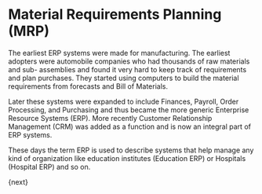 # Material Requirements Planning (MRP)

The earliest ERP systems were made for manufacturing. The earliest adopters
were automobile companies who had thousands of raw materials and sub-
assemblies and found it very hard to keep track of requirements and plan
purchases. They started using computers to build the material requirements
from forecasts and Bill of Materials.

Later these systems were expanded to include Finances, Payroll, Order
Processing, and Purchasing and thus became the more generic Enterprise
Resource Systems (ERP). More recently Customer Relationship Management (CRM)
was added as a function and is now an integral part of ERP systems.

These days the term ERP is used to describe systems that help manage any kind
of organization like education institutes (Education ERP) or Hospitals
(Hospital ERP) and so on.

{next}
